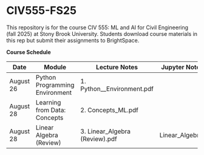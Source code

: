 # CIV555-FS25
This repository is for the course CIV 555: ML and AI for Civil Engineering (fall 2025) at Stony Brook University. Students download course materials in this rep but submit their assignments to BrightSpace.


**Course Schedule**

|Date          |Module       |Lecture Notes    |Jupyter Notebooks   |Data
|---------------|-------------|-----------------|--------------------|--------------------|
|August 26      |Python Programming Environment | 1. Python__Environment.pdf|
|August 28      |Learning from Data: Concepts    | 2. Concepts_ML.pdf
|August 28      |Linear Algebra (Review)        | 3. Linear_Algebra (Review).pdf            |Linear_Algebra.ipynb
